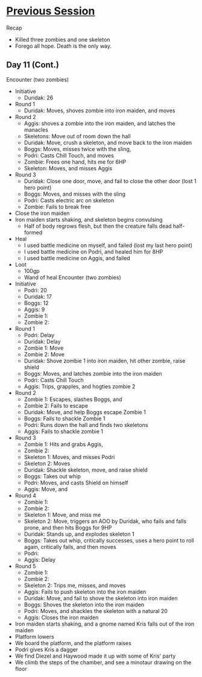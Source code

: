 # [Previous Session](2020-03-02.md)

Recap

- Killed three zombies and one skeleton
- Forego all hope. Death is the only way.

## Day 11 (Cont.)

Encounter (two zombies)

- Initiative
  - Duridak: 26
- Round 1
  - Duridak: Moves, shoves zombie into iron maiden, and moves
- Round 2
  - Aggis: shoves a zombie into the iron maiden, and latches the manacles
  - Skeletons: Move out of room down the hall
  - Duridak: Move, crush a skeleton, and move back to the iron maiden
  - Boggs: Moves, misses twice with the sling,
  - Podri: Casts Chill Touch, and moves
  - Zombie: Frees one hand, hits me for 6HP
  - Skeleton: Moves, and misses Aggis
- Round 3
  - Duridak: Close one door, move, and fail to close the other door (lost 1 hero point)
  - Boggs: Moves, and misses with the sling
  - Podri: Casts electric arc on skeleton
  - Zombie: Fails to break free
- Close the iron maiden
- Iron maiden starts shaking, and skeleton begins convulsing
  - Half of body regrows flesh, but then the creature falls dead half-formed
- Heal
  - I used battle medicine on myself, and failed (lost my last hero point)
  - I used battle medicine on Podri, and healed him for 8HP
  - I used battle medicine on Aggis, and failed
- Loot
  - 100gp
  - Wand of heal
    Encounter (two zombies)
- Initiative
  - Podri: 20
  - Duridak: 17
  - Boggs: 12
  - Aggis: 9
  - Zombie 1:
  - Zombie 2:
- Round 1
  - Podri: Delay
  - Duridak: Delay
  - Zombie 1: Move
  - Zombie 2: Move
  - Duridak: Shove zombie 1 into iron maiden, hit other zombie, raise shield
  - Boggs: Moves, and latches zombie into the iron maiden
  - Podri: Casts Chill Touch
  - Aggis: Trips, grapples, and hogties zombie 2
- Round 2
  - Zombie 1: Escapes, slashes Boggs, and
  - Zombie 2: Fails to escape
  - Duridak: Move, and help Boggs escape Zombie 1
  - Boggs: Fails to shackle Zombie 1
  - Podri: Runs down the hall and finds two skeletons
  - Aggis: Fails to shackle zombie 1
- Round 3
  - Zombie 1: Hits and grabs Aggis,
  - Zombie 2:
  - Skeleton 1: Moves, and misses Podri
  - Skeleton 2: Moves
  - Duridak: Shackle skeleton, move, and raise shield
  - Boggs: Takes out whip
  - Podri: Moves, and casts Shield on himself
  - Aggis: Move, and
- Round 4
  - Zombie 1:
  - Zombie 2:
  - Skeleton 1: Move, and miss me
  - Skeleton 2: Move, triggers an AOO by Duridak, who fails and falls prone, and then hits Boggs for 9HP
  - Duridak: Stands up, and explodes skeleton 1
  - Boggs: Takes out whip, critically successes, uses a hero point to roll again, critically fails, and then moves
  - Podri:
  - Aggis: Delay
- Round 5
  - Zombie 1:
  - Zombie 2:
  - Skeleton 2: Trips me, misses, and moves
  - Aggis: Fails to push skeleton into the iron maiden
  - Duridak: Move, and fail to shove the skeleton into iron maiden
  - Boggs: Shoves the skeleton into the iron maiden
  - Podri: Moves, and shackles the skeleton with a natural 20
  - Aggis: Closes the iron maiden
- Iron maiden starts shaking, and a gnome named Kris falls out of the iron maiden
- Platform lowers
- We board the platform, and the platform raises
- Podri gives Kris a dagger
- We find Diezel and Haywood made it up with some of Kris' party
- We climb the steps of the chamber, and see a minotaur drawing on the floor
